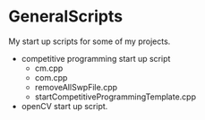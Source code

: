 # GeneralScripts
My start up scripts for some of my projects.
* competitive programming start up script
  * cm.cpp
  * com.cpp
  * removeAllSwpFile.cpp
  * startCompetitiveProgrammingTemplate.cpp
* openCV start up script.
